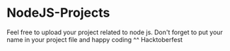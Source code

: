 # NodeJS-Projects
Feel free to upload your project related to node js. Don't forget to put your name in your project file and happy coding ^^
Hacktoberfest
